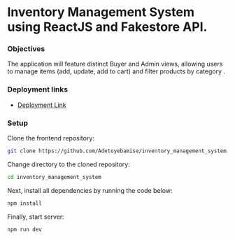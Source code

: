 # Inventory Management System using ReactJS and Fakestore API.

### Objectives

The application will feature distinct Buyer and Admin views, allowing users to manage items (add, update, add to cart) and filter products by category .

### Deployment links

- [Deployment Link]()

### Setup

Clone the frontend repository:

```bash
git clone https://github.com/Adetoyebamise/inventory_management_system.git
```

Change directory to the cloned repository:

```bash
cd inventory_management_system
```

Next, install all dependencies by running the code below:

```bash
npm install
```

Finally, start server:

```bash
npm run dev
```

